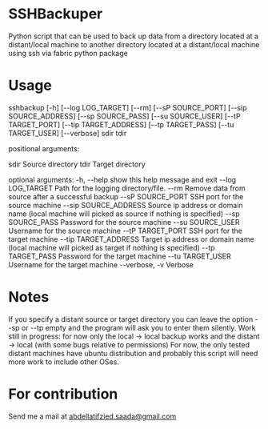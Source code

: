 # SSHBackuper
Python script that can be used to back up data from a directory located at a distant/local machine to another directory located at a distant/local machine using ssh via fabric python package

# Usage
sshbackup [-h] [--log LOG_TARGET] [--rm] [--sP SOURCE_PORT] [--sip SOURCE_ADDRESS] [--sp SOURCE_PASS] [--su SOURCE_USER] [--tP TARGET_PORT] [--tip TARGET_ADDRESS] [--tp TARGET_PASS] [--tu TARGET_USER]
                 [--verbose]
                 sdir tdir

positional arguments:

  sdir                  Source directory
  tdir                  Target directory

optional arguments:
  -h, --help            show this help message and exit
  --log LOG_TARGET      Path for the logging directory/file.
  --rm                  Remove data from source after a successful backup
  --sP SOURCE_PORT      SSH port for the source machine
  --sip SOURCE_ADDRESS  Source ip address or domain name (local machine will picked as source if nothing is specified)
  --sp SOURCE_PASS      Password for the source machine
  --su SOURCE_USER      Username for the source machine
  --tP TARGET_PORT      SSH port for the target machine
  --tip TARGET_ADDRESS  Target ip address or domain name (local machine will picked as target if nothing is specified)
  --tp TARGET_PASS      Password for the target machine
  --tu TARGET_USER      Username for the target machine
  --verbose, -v         Verbose

# Notes
If you specify a distant source or target directory you can leave the option --sp or --tp empty and the program will ask you to enter them silently.
Work still in progress: for now only the local -> local backup works and the distant -> local (with some bugs relative to permissions)
For now, the only tested distant machines have ubuntu distribution and probably this script will need more work to include other OSes.

# For contribution
Send me a mail at abdellatifzied.saada@gmail.com
